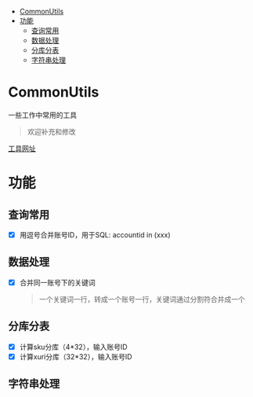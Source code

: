   
  
- [CommonUtils](#commonutils)
- [功能](#功能)
  - [查询常用](#查询常用)
  - [数据处理](#数据处理)
  - [分库分表](#分库分表)
  - [字符串处理](#字符串处理)
  
#  CommonUtils
  
  
一些工作中常用的工具
>欢迎补充和修改

[工具网址](https://fengziboboy.github.io/CommonUtils/)
  
#  功能
  
  
##   查询常用
  
- [x] 用逗号合并账号ID，用于SQL: accountid in (xxx) 
  
  
##  数据处理
  
- [x] 合并同一账号下的关键词
    >一个关键词一行，转成一个账号一行，关键词通过分割符合并成一个
  
##  分库分表
  
- [x] 计算sku分库（4*32），输入账号ID
- [x] 计算xuri分库（32*32），输入账号ID
  
##  字符串处理
  
  